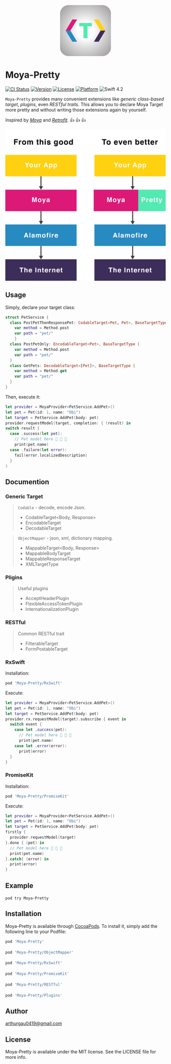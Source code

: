<p align="center">
<img height="160" src="web/logo_github.png" />
</p>

# Moya-Pretty

[![CI Status](https://img.shields.io/travis/arthurgau0419@gmail.com/Moya-Pretty.svg?style=flat)](https://travis-ci.org/arthurgau0419@gmail.com/Moya-Pretty)
[![Version](https://img.shields.io/cocoapods/v/Moya-Pretty.svg?style=flat)](https://cocoapods.org/pods/Moya-Pretty)
[![License](https://img.shields.io/cocoapods/l/Moya-Pretty.svg?style=flat)](https://cocoapods.org/pods/Moya-Pretty)
[![Platform](https://img.shields.io/cocoapods/p/Moya-Pretty.svg?style=flat)](https://cocoapods.org/pods/Moya-Pretty)
![Swift 4.2](https://img.shields.io/badge/Swift-4.2-blue.svg)

`Moya-Pretty` provides many convenient extensions like *generic class-based target*, *plugins*, even *RESTful traits*. This allows you to declare Moya Target more pretty and without writing those extensions again by yourself. 

Inspired by [*Moya*](https://github.com/Moya/Moya) and [*Retrofit*](https://github.com/square/retrofit). 👍 👍 👍

![Moya-Pretty Overview](web/diagram.jpg)

## Usage
Simply, declare your target class:
```swift
struct PetService {  
  class PostPetThenResponsePet: CodableTarget<Pet, Pet>, BaseTargetType {
    var method = Method.post
    var path = "pet/"    
    }
  class PostPetOnly: EncodableTarget<Pet>, BaseTargetType {
    var method = Method.post
    var path = "pet/"    
  }
  class GetPets: DecodableTarget<[Pet]>, BaseTargetType {
    var method = Method.get
    var path = "pet/"    
  }
}
```

Then, execute it:
```swift
let provider = MoyaProvider<PetService.AddPet>() 
let pet = Pet(id: 1, name: "Obi")
let target = PetService.AddPet(body: pet)
provider.requestModel(target, completion: { (result) in
switch result {
  case .success(let pet):
    // Pet model here 🎉 🎉 🎉
    print(pet.name)
  case .failure(let error):
    fail(error.localizedDescription)
  }
)

```

## Documention

### Generic<T> Target

> `Codable` - decode, encode Json.
>
> - CodableTarget<Body, Response>
> - EncodableTarget<Body>
> - DecodableTarget<Response>

> `ObjectMapper` - json, xml, dictionary mapping.
> - MappableTarget<Body, Response>
> - MappableBodyTarget<Body>
> - MappableResponseTarget<Response>
> - XMLTargetType

### Pligins
>  Useful plugins
>
> - AcceptHeaderPlugin
> - FlexibleAccessTokenPlugin
> - InternationalizationPlugin

### RESTful
>  Common RESTful trait
>
> - FilterableTarget
> - FormPostableTarget

### RxSwift
Installation:
```ruby
pod 'Moya-Pretty/RxSwift'
```
Execute:
```swift
let provider = MoyaProvider<PetService.AddPet>() 
let pet = Pet(id: 1, name: "Obi")
let target = PetService.AddPet(body: pet)
provider.rx.requestModel(target).subscribe { event in
  switch event {
    case let .success(pet):
      // Pet model here 🎉 🎉 🎉
      print(pet.name)
    case let .error(error):
      print(error)
  }
}
```

### PromiseKit
Installation:
```ruby
pod 'Moya-Pretty/PromiseKit'
```
Execute:
```swift
let provider = MoyaProvider<PetService.AddPet>() 
let pet = Pet(id: 1, name: "Obi")
let target = PetService.AddPet(body: pet)
firstly {
  provider.requestModel(target)
}.done { (pet) in
  // Pet model here 🎉 🎉 🎉
  print(pet.name)
}.catch{ (error) in
  print(error)
}
```


## Example
`pod try Moya-Pretty`

## Installation

Moya-Pretty is available through [CocoaPods](https://cocoapods.org). To install
it, simply add the following line to your Podfile:

```ruby
pod 'Moya-Pretty'

pod 'Moya-Pretty/ObjectMapper'

pod 'Moya-Pretty/RxSwift'

pod 'Moya-Pretty/PromiseKit'

pod 'Moya-Pretty/RESTful'

pod 'Moya-Pretty/Plugins'

```

## Author

arthurgau0419@gmail.com

## License

Moya-Pretty is available under the MIT license. See the LICENSE file for more info.
